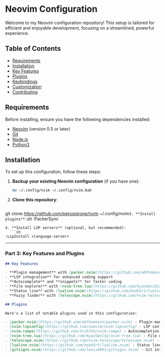 # Neovim Configuration

Welcome to my Neovim configuration repository! This setup is tailored for efficient and enjoyable development, focusing on a streamlined, powerful experience.

## Table of Contents

- [Requirements](#requirements)
- [Installation](#installation)
- [Key Features](#key-features)
- [Plugins](#plugins)
- [Keybindings](#keybindings)
- [Customization](#customization)
- [Contributing](#contributing)

## Requirements

Before installing, ensure you have the following dependencies installed:

- [Neovim](https://neovim.io/) (version 0.5 or later)
- [Git](https://git-scm.com/)
- [Node.js](https://nodejs.org/)
- [Python3](https://www.python.org/)

## Installation

To set up this configuration, follow these steps:

1. **Backup your existing Neovim configuration** (if you have one):
   ```sh
   mv ~/.config/nvim ~/.config/nvim.bak
   ```
2. **Clone this repository**:
    ```sh
  git clone https://github.com/perospirone/nvim ~/.config/nvim```
3. **Install plugins**:
    ```sh
  :PackerSync
  ```
4. **Install LSP servers** (optional, but recommended):
    ```sh
  :LspInstall <language-server>
  ```

---

### Part 3: Key Features and Plugins

```markdown
## Key Features

- **Plugin management** with [packer.nvim](https://github.com/wbthomason/packer.nvim)
- **LSP integration** for enhanced coding support
- **Autocomplete** and **snippets** for faster coding
- **File explorer** with [nvim-tree.lua](https://github.com/kyazdani42/nvim-tree.lua)
- **Status line** with [lualine.nvim](https://github.com/hoob3rt/lualine.nvim)
- **Fuzzy finder** with [telescope.nvim](https://github.com/nvim-telescope/telescope.nvim)

## Plugins

Here's a list of notable plugins used in this configuration:

- [packer.nvim](https://github.com/wbthomason/packer.nvim) - Plugin manager
- [nvim-lspconfig](https://github.com/neovim/nvim-lspconfig) - LSP configuration
- [nvim-compe](https://github.com/hrsh7th/nvim-compe) - Autocompletion
- [nvim-tree.lua](https://github.com/kyazdani42/nvim-tree.lua) - File explorer
- [telescope.nvim](https://github.com/nvim-telescope/telescope.nvim) - Fuzzy finder
- [lualine.nvim](https://github.com/hoob3rt/lualine.nvim) - Status line
- [gitsigns.nvim](https://github.com/lewis6991/gitsigns.nvim) - Git integration
```
